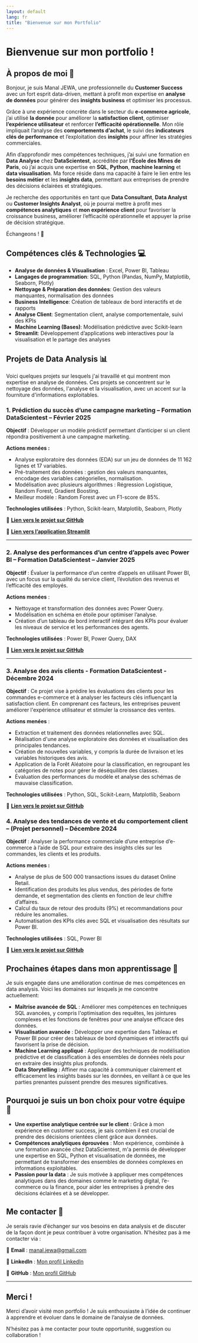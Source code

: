 ```yaml
---
layout: default
lang: fr
title: "Bienvenue sur mon Portfolio"
---
```

# Bienvenue sur mon portfolio !

## À propos de moi 🙂

Bonjour, je suis Manal JEWA, une professionnelle du **Customer Success** avec un fort esprit data-driven, mettant à profit mon expertise en **analyse de données** pour générer des **insights business** et optimiser les processus.

Grâce à une expérience concrète dans le secteur du **e-commerce agricole**, j’ai utilisé **la donnée** pour améliorer la **satisfaction client**, optimiser **l’expérience utilisateur** et renforcer **l’efficacité opérationnelle**. Mon rôle impliquait l’analyse des **comportements d’achat**, le suivi des **indicateurs clés de performance** et l’exploitation des **insights** pour affiner les stratégies commerciales.

Afin d’approfondir mes compétences techniques, j’ai suivi une formation en **Data Analyse** chez **DataScientest**, accréditée par **l’École des Mines de Paris**, où j’ai acquis une expertise en **SQL**, **Python**, **machine learning** et **data visualisation**. Ma force réside dans ma capacité à faire le lien entre les **besoins métier** et les **insights data**, permettant aux entreprises de prendre des décisions éclairées et stratégiques.

Je recherche des opportunités en tant que **Data Consultant**, **Data Analyst** ou **Customer Insights Analyst**, où je pourrai mettre à profit mes **compétences analytiques** et **mon expérience client** pour favoriser la croissance business, améliorer l’efficacité opérationnelle et appuyer la prise de décision stratégique.

Échangeons ! 🚀

## Compétences clés & Technologies 💻

- **Analyse de données & Visualisation** : Excel, Power BI, Tableau
- **Langages de programmation**: SQL, Python (Pandas, NumPy, Matplotlib, Seaborn, Plotly)
- **Nettoyage & Préparation des données**: Gestion des valeurs manquantes, normalisation des données
- **Business Intelligence**: Création de tableaux de bord interactifs et de rapports
- **Analyse Client**: Segmentation client, analyse comportementale, suivi des KPIs
- **Machine Learning (Bases)**: Modélisation prédictive avec Scikit-learn
- **Streamlit**: Développement d’applications web interactives pour la visualisation et le partage des analyses

## Projets de Data Analysis 📊

Voici quelques projets sur lesquels j'ai travaillé et qui montrent mon expertise en analyse de données. Ces projets se concentrent sur le nettoyage des données, l'analyse et la visualisation, avec un accent sur la fourniture d'informations exploitables.

### 1. Prédiction du succès d’une campagne marketing – Formation DataScientest – Février 2025

**Objectif** : Développer un modèle prédictif permettant d’anticiper si un client répondra positivement à une campagne marketing.

**Actions menées :**

- Analyse exploratoire des données (EDA) sur un jeu de données de 11 162 lignes et 17 variables.
- Pré-traitement des données : gestion des valeurs manquantes, encodage des variables catégorielles, normalisation.
- Modélisation avec plusieurs algorithmes : Régression Logistique, Random Forest, Gradient Boosting.
- Meilleur modèle : Random Forest avec un F1-score de 85%.

**Technologies utilisées** : Python, Scikit-learn, Matplotlib, Seaborn, Plotly

🔗 **[Lien vers le projet sur GitHub](https://github.com/Manal-art-coder/DataScientest_Project)**

🔗 **[Lien vers l’application Streamlit](https://datascientestproject-bankmarketing.streamlit.app/)**

---

### 2. Analyse des performances d’un centre d’appels avec Power BI – Formation DataScientest – Janvier 2025

**Objectif** : Évaluer la performance d’un centre d’appels en utilisant Power BI, avec un focus sur la qualité du service client, l’évolution des revenus et l’efficacité des employés.

**Actions menées** :

- Nettoyage et transformation des données avec Power Query.
- Modélisation en schéma en étoile pour optimiser l’analyse.
- Création d’un tableau de bord interactif intégrant des KPIs pour évaluer les niveaux de service et les performances des agents.

**Technologies utilisées** : Power BI, Power Query, DAX

🔗 **[Lien vers le projet sur GitHub](https://github.com/Manal-art-coder/PowerBI-CallCenter)**

---

### 3. Analyse des avis clients - Formation DataScientest - Décembre 2024
   
**Objectif** : Ce projet vise à prédire les évaluations des clients pour les commandes e-commerce et à analyser les facteurs clés influençant la satisfaction client. En comprenant ces facteurs, les entreprises peuvent améliorer l'expérience utilisateur et stimuler la croissance des ventes.

**Actions menées** :

- Extraction et traitement des données relationnelles avec SQL.
- Réalisation d'une analyse exploratoire des données et visualisation des principales tendances.
- Création de nouvelles variables, y compris la durée de livraison et les variables historiques des avis.
- Application de la Forêt Aléatoire pour la classification, en regroupant les catégories de notes pour gérer le déséquilibre des classes.
- Évaluation des performances du modèle et analyse des schémas de mauvaise classification.

**Technologies utilisées** : Python, SQL, Scikit-Learn, Matplotlib, Seaborn

🔗 **[Lien vers le projet sur GitHub](https://github.com/Manal-art-coder/Analyse-des-avis-clients-sur-un-site-de-e-commerce)**


### 4. Analyse des tendances de vente et du comportement client – (Projet personnel) – Décembre 2024

**Objectif** : Analyser la performance commerciale d’une entreprise d’e-commerce à l’aide de SQL pour extraire des insights clés sur les commandes, les clients et les produits.

**Actions menées :**

- Analyse de plus de 500 000 transactions issues du dataset Online Retail.
- Identification des produits les plus vendus, des périodes de forte demande, et segmentation des clients en fonction de leur chiffre d’affaires.
- Calcul du taux de retour des produits (9%) et recommandations pour réduire les anomalies.
- Automatisation des KPIs clés avec SQL et visualisation des résultats sur Power BI.

**Technologies utilisées** : SQL, Power BI

🔗 **[Lien vers le projet sur GitHub](https://github.com/Manal-art-coder/Online-retail-Project)**

## Prochaines étapes dans mon apprentissage 🚀

Je suis engagée dans une amélioration continue de mes compétences en data analysis. Voici les domaines sur lesquels je me concentre actuellement:

- **Maîtrise avancée de SQL** : Améliorer mes compétences en techniques SQL avancées, y compris l'optimisation des requêtes, les jointures complexes et les fonctions de fenêtres pour une analyse efficace des données.
- **Visualisation avancée** : Développer une expertise dans Tableau et Power BI pour créer des tableaux de bord dynamiques et interactifs qui favorisent la prise de décision.
- **Machine Learning appliqué** : Appliquer des techniques de modélisation prédictive et de classification à des ensembles de données réels pour en extraire des insights plus profonds.
- **Data Storytelling** : Affiner ma capacité à communiquer clairement et efficacement les insights basés sur les données, en veillant à ce que les parties prenantes puissent prendre des mesures significatives.

## Pourquoi je suis un bon choix pour votre équipe 🤝

- **Une expertise analytique centrée sur le client** : Grâce à mon expérience en customer success, je sais combien il est crucial de prendre des décisions orientées client grâce aux données.
- **Compétences analytiques éprouvées** : Mon expérience, combinée à une formation avancée chez DataScientest, m'a permis de développer une expertise en SQL, Python et visualisation de données, me permettant de transformer des ensembles de données complexes en informations exploitables.
- **Passion pour la data** : Je suis motivée à appliquer mes compétences analytiques dans des domaines comme le marketing digital, l’e-commerce ou la finance, pour aider les entreprises à prendre des décisions éclairées et à se développer.

## Me contacter 📩
Je serais ravie d’échanger sur vos besoins en data analysis et de discuter de la façon dont je peux contribuer à votre organisation. N’hésitez pas à me contacter via :

📧 **Email** : manal.jewa@gmail.com

🔗 **LinkedIn** : [Mon profil LinkedIn](https://www.linkedin.com/in/manaljewa/)

🔗 **GitHub** : [Mon profil GitHub](https://github.com/Manal-art-coder)

---

## Merci !

Merci d’avoir visité mon portfolio ! Je suis enthousiaste à l’idée de continuer à apprendre et évoluer dans le domaine de l’analyse de données.

N’hésitez pas à me contacter pour toute opportunité, suggestion ou collaboration ! 
